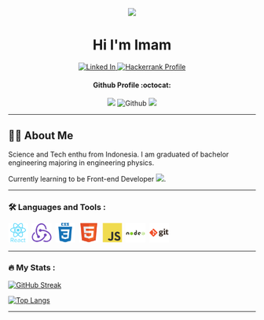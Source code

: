 
<div id="header" align="center">
  <img src="https://media.giphy.com/media/k0ijJhqrUP4T2EvmJ1/giphy.gif" width="200"/>
  <h1>Hi I'm Imam</h1>
</div>
<div align="center">
  <a href="https://www.linkedin.com/in/imam-sobirin34/">
    <img src="https://img.shields.io/badge/LinkedIn-blue?logo=linkedin&logoColor=white&style=for-the-badge" alt="Linked In"/>
  </a>
  <a href="https://www.hackerrank.com/imamsobirin">
    <img src="https://img.shields.io/badge/Hacker Rank-success?logoColor=white&style=for-the-badge" alt="Hackerrank Profile"/>
  </a>
</div>
<div align="center">
  <h4>Github Profile :octocat:</h4>
  <img src="https://img.shields.io/github/followers/imamsobirin?style=social"/>
  <img src="https://komarev.com/ghpvc/?username=imamsobirin&style=flat-square&color=blue" alt="Github"/>
  <img src="https://img.shields.io/github/stars/imamsobirin?style=social">
</div>

---

## :man_technologist: About Me
Science and Tech enthu from Indonesia. I am graduated of bachelor engineering majoring in engineering physics.

Currently learning to be Front-end Developer <img src="https://media.giphy.com/media/WUlplcMpOCEmTGBtBW/giphy.gif" width="30">.

---
### :hammer_and_wrench: Languages and Tools :
<div>
  <img src="https://github.com/devicons/devicon/blob/master/icons/react/react-original-wordmark.svg" title="React" alt="React" width="40" height="40"/>&nbsp;
  <img src="https://github.com/devicons/devicon/blob/master/icons/redux/redux-original.svg" title="Redux" alt="Redux " width="40" height="40"/>&nbsp;
  <img src="https://github.com/devicons/devicon/blob/master/icons/css3/css3-plain-wordmark.svg"  title="CSS3" alt="CSS" width="40" height="40"/>&nbsp;
  <img src="https://github.com/devicons/devicon/blob/master/icons/html5/html5-original.svg" title="HTML5" alt="HTML" width="40" height="40"/>&nbsp;
  <img src="https://github.com/devicons/devicon/blob/master/icons/javascript/javascript-original.svg" title="JavaScript" alt="JavaScript" width="40" height="40"/>&nbsp;
  <img src="https://github.com/devicons/devicon/blob/master/icons/nodejs/nodejs-original-wordmark.svg" title="NodeJS" alt="NodeJS" width="40" height="40"/>&nbsp;
  <img src="https://github.com/devicons/devicon/blob/master/icons/git/git-original-wordmark.svg" title="Git" **alt="Git" width="40" height="40"/>
</div>

---

### :fire: My Stats :
[![GitHub Streak](http://github-readme-streak-stats.herokuapp.com?user=imamsobirin&theme=highcontrast&date_format=M%20j%5B%2C%20Y%5D)](https://git.io/streak-stats)

[![Top Langs](https://github-readme-stats.vercel.app/api/top-langs/?username=imamsobirin&layout=compact&theme=vision-friendly-dark)](https://github.com/anuraghazra/github-readme-stats)

---




